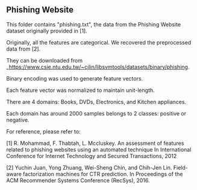 ## Phishing Website

This folder contains "phishing.txt", the data from the Phishing Website dataset originally provided in [1].

Originally, all the features are categorical. We recovered the preprocessed data from [2].

They can be downloaded from _<https://www.csie.ntu.edu.tw/~cjlin/libsvmtools/datasets/binary/phishing>.

Binary encoding was used to generate feature vectors.

Each feature vector was normalized to maintain unit-length.

There are 4 domains: Books, DVDs, Electronics, and Kitchen appliances.

Each domain has around 2000 samples belongs to 2 classes: positive or negative.

For reference, please refer to:

[1] R. Mohammad, F. Thabtah, L. Mccluskey.
    An assessment of features related to phishing websites using an automated technique
    In International Conference for Internet Technology and Secured Transactions, 2012

[2] Yuchin Juan, Yong Zhuang, Wei-Sheng Chin, and Chih-Jen Lin.
    Field-aware factorization machines for CTR prediction.
    In Proceedings of the ACM Recommender Systems Conference (RecSys), 2016.
